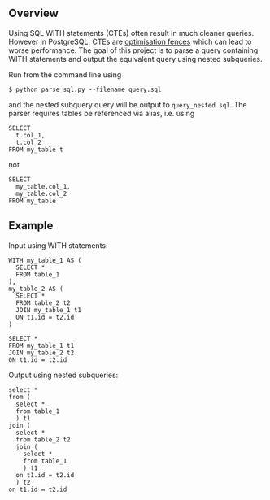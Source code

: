 ## Overview

Using SQL WITH statements (CTEs) often result in much cleaner queries. However in PostgreSQL, CTEs are [optimisation fences](https://blog.2ndquadrant.com/postgresql-ctes-are-optimization-fences/) which can lead to worse performance. The goal of this project is to parse a query containing WITH statements and output the equivalent query using nested subqueries.

Run from the command line using

```
$ python parse_sql.py --filename query.sql
```

and the nested subquery query will be output to `query_nested.sql`. The parser requires tables be referenced via alias, i.e. using

```
SELECT
  t.col_1,
  t.col_2
FROM my_table t
```

not

```
SELECT
  my_table.col_1,
  my_table.col_2
FROM my_table
```

## Example

Input using WITH statements:

```
WITH my_table_1 AS (
  SELECT *
  FROM table_1
),
my_table_2 AS (
  SELECT *
  FROM table_2 t2
  JOIN my_table_1 t1
  ON t1.id = t2.id
)

SELECT *
FROM my_table_1 t1
JOIN my_table_2 t2
ON t1.id = t2.id
```

Output using nested subqueries:

```
select *
from (
  select *
  from table_1
  ) t1
join (
  select *
  from table_2 t2
  join (
    select *
    from table_1
    ) t1
  on t1.id = t2.id
  ) t2
on t1.id = t2.id
```